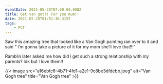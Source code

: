 ```yaml
---
eventDate: 2021-05-25T07:00:00.000Z
title: Get van got!! For you mum!!
date: 2021-05-28T01:51:36.315Z
tags: 
    - PCT
---
```

Saw this amazing tree that looked like a Van Gogh painting ran over to it and said “ I’m gonna take a picture of it for my mom she’ll love that!!!”

Ramblin later asked me how did I get such a strong relationship with my parents? Idk but I love them!!

{{< image src="a16ebfc6-4b71-4fd1-a2e1-9c8be3dfdebb.jpeg" alt="Van Gogh tree" title="Van Gogh tree" >}}